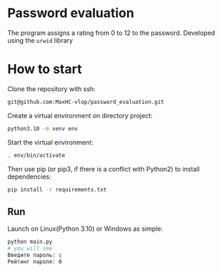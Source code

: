 # Password evaluation

The program assigns a rating from 0 to 12 to the password. Developed using the `urwid` library

# How to start

Clone the repository with ssh:
```bash
git@github.com:MaxHC-vlop/password_evaluation.git
```

Create a virtual environment on directory project:
```bash
python3.10 -m venv env
```

Start the virtual environment:
```bash
. env/bin/activate
```

Then use pip (or pip3, if there is a conflict with Python2) to install dependencies:
```bash
pip install -r requirements.txt
```

## Run

Launch on Linux(Python 3.10) or Windows as simple:
```bash
python main.py
# you will see
Введите пароль: ▯
Рейтинг пароля: 0
```